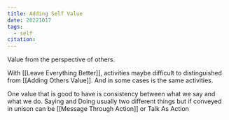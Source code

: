 ```yaml
---
title: Adding Self Value
date: 20221017
tags:
  - self
citation:
---
```

Value from the perspective of others.

With [[Leave Everything Better]], activities maybe difficult to distinguished from [[Adding Others Value]]. And in some cases is the same activities.

One value that is good to have is consistency between what we say and what we do. Saying and Doing usually two different things but if conveyed in unison can be [[Message Through Action]] or Talk As Action

